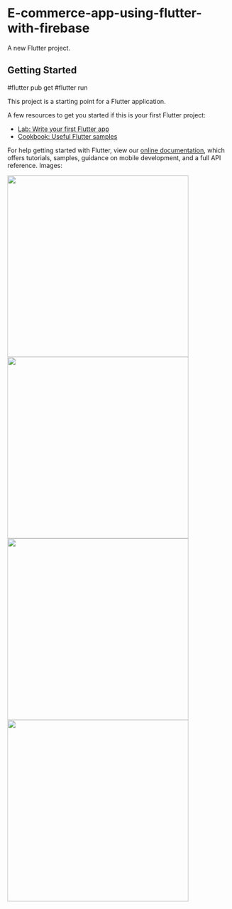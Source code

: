 # E-commerce-app-using-flutter-with-firebase

A new Flutter project.

## Getting Started
#flutter pub get
#flutter run

This project is a starting point for a Flutter application.

A few resources to get you started if this is your first Flutter project:

- [Lab: Write your first Flutter app](https://flutter.dev/docs/get-started/codelab)
- [Cookbook: Useful Flutter samples](https://flutter.dev/docs/cookbook)

For help getting started with Flutter, view our
[online documentation](https://flutter.dev/docs), which offers tutorials,
samples, guidance on mobile development, and a full API reference.
Images:

<img src="https://user-images.githubusercontent.com/83325614/147067174-65a01b8b-4161-42d3-87e6-a88e22b3db83.png" width="408">
<img src="https://user-images.githubusercontent.com/83325614/147067190-9c7b172e-9820-43ac-b3f8-0d5efe971b59.png" width="408">
<img src="https://user-images.githubusercontent.com/83325614/147067182-a75f163a-e43c-4bcb-95ab-f8181201df76.png" width="408">
<img src="https://user-images.githubusercontent.com/83325614/147067199-360c7ccf-d6f9-4d53-acdb-bb68fb228015.png" width="408">

